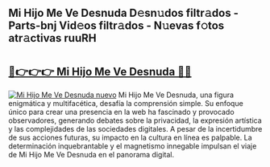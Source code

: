 ## Mi Hijo Me Ve Desnuda D𝚎sn𝚞dos filtr𝚊dos - Parts-bnj Vid𝚎os filtr𝚊dos - N𝚞evas f𝚘tos atr𝚊ctivas ruuRH

# <h2><a href="http://mb2gu5z.tromn.icu/?c=Mi+Hijo+Me+Ve+Desnuda">🔗👉👉👉 Mi Hijo Me Ve Desnuda 🔗🔗</a></h2>

[![Mi Hijo Me Ve Desnuda nuevo](https://i.imgur.com/pEAQMta.gif)](http://mb2gu5z.tromn.icu/?c=Mi+Hijo+Me+Ve+Desnuda)
Mi Hijo Me Ve Desnuda, una figura enigmática y multifacética, desafía la comprensión simple. Su enfoque único para crear una presencia en la web ha fascinado y provocado observadores, generando debates sobre la privacidad, la expresión artística y las complejidades de las sociedades digitales. A pesar de la incertidumbre de sus acciones futuras, su impacto en la cultura en línea es palpable. La determinación inquebrantable y el magnetismo innegable impulsan el viaje de Mi Hijo Me Ve Desnuda en el panorama digital.
